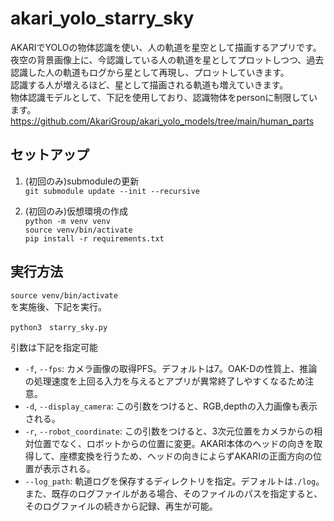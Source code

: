 # akari_yolo_starry_sky

AKARIでYOLOの物体認識を使い、人の軌道を星空として描画するアプリです。  
夜空の背景画像上に、今認識している人の軌道を星としてプロットしつつ、過去認識した人の軌道もログから星として再現し、プロットしていきます。  
認識する人が増えるほど、星として描画される軌道も増えていきます。  
物体認識モデルとして、下記を使用しており、認識物体をpersonに制限しています。  
https://github.com/AkariGroup/akari_yolo_models/tree/main/human_parts  

## セットアップ
1. (初回のみ)submoduleの更新  
`git submodule update --init --recursive`  

1. (初回のみ)仮想環境の作成  
`python -m venv venv`  
`source venv/bin/activate`  
`pip install -r requirements.txt`  

## 実行方法  
`source venv/bin/activate`  
を実施後、下記を実行。  

`python3　starry_sky.py`  

引数は下記を指定可能  
- `-f`, `--fps`: カメラ画像の取得PFS。デフォルトは7。OAK-Dの性質上、推論の処理速度を上回る入力を与えるとアプリが異常終了しやすくなるため注意。  
- `-d`, `--display_camera`: この引数をつけると、RGB,depthの入力画像も表示される。  
- `-r`, `--robot_coordinate`: この引数をつけると、3次元位置をカメラからの相対位置でなく、ロボットからの位置に変更。AKARI本体のヘッドの向きを取得して、座標変換を行うため、ヘッドの向きによらずAKARIの正面方向の位置が表示される。  
- `--log_path`: 軌道ログを保存するディレクトリを指定。デフォルトは`./log`。また、既存のログファイルがある場合、そのファイルのパスを指定すると、そのログファイルの続きから記録、再生が可能。  

